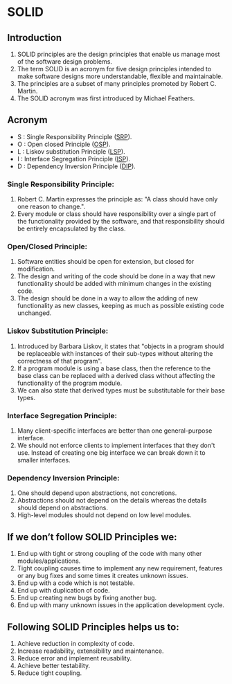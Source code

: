 # SOLID

## Introduction
1. SOLID principles are the design principles that enable us manage most of the software design problems.
2. The term SOLID is an acronym for five design principles intended to make software designs more understandable, flexible and maintainable.
3. The principles are a subset of many principles promoted by Robert C. Martin.
4. The SOLID acronym was first introduced by Michael Feathers.

## Acronym
- S : Single Responsibility Principle ([SRP](SRP)).
- O : Open closed Principle ([OSP](OSP)).
- L : Liskov substitution Principle ([LSP](LSP)).
- I : Interface Segregation Principle ([ISP](ISP)).
- D : Dependency Inversion Principle ([DIP](DIP)).

### Single Responsibility Principle:
1. Robert C. Martin expresses the principle as: "A class should have only one reason to change.".
2. Every module or class should have responsibility over a single part of the functionality provided by the software, and that responsibility should be entirely encapsulated by the class.

### Open/Closed Principle:
1. Software entities should be open for extension, but closed for modification.
2. The design and writing of the code should be done in a way that new functionality should be added with minimum changes in the existing code.
3. The design should be done in a way to allow the adding of new functionality as new classes, keeping as much as possible existing code unchanged.

### Liskov Substitution Principle:
1. Introduced by Barbara Liskov, it states that "objects in a program should be replaceable with instances of their sub-types without altering the correctness of that program".
2. If a program module is using a base class, then the reference to the base class can be replaced with a derived class without affecting the functionality of the program module.
3. We can also state that derived types must be substitutable for their base types.

### Interface Segregation Principle:
1. Many client-specific interfaces are better than one general-purpose interface.
2. We should not enforce clients to implement interfaces that they don't use. Instead of creating one big interface we can break down it to smaller interfaces.

### Dependency Inversion Principle:
1. One should depend upon abstractions, not concretions.
2. Abstractions should not depend on the details whereas the details should depend on abstractions.
3. High-level modules should not depend on low level modules.

## If we don’t follow SOLID Principles we:
1. End up with tight or strong coupling of the code with many other modules/applications.
2. Tight coupling causes time to implement any new requirement, features or any bug fixes and some times it creates unknown issues.
3. End up with a code which is not testable.
4. End up with duplication of code.
5. End up creating new bugs by fixing another bug.
6. End up with many unknown issues in the application development cycle.

## Following SOLID Principles helps us to:
1. Achieve reduction in complexity of code.
2. Increase readability, extensibility and maintenance.
3. Reduce error and implement reusability.
4. Achieve better testability.
5. Reduce tight coupling.
 
